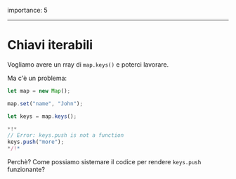 importance: 5

---

# Chiavi iterabili

Vogliamo avere un rray di `map.keys()` e poterci lavorare.

Ma c'è un problema:

```js run
let map = new Map();

map.set("name", "John");

let keys = map.keys();

*!*
// Error: keys.push is not a function
keys.push("more");
*/!*
```

Perchè? Come possiamo sistemare il codice per rendere `keys.push` funzionante?
